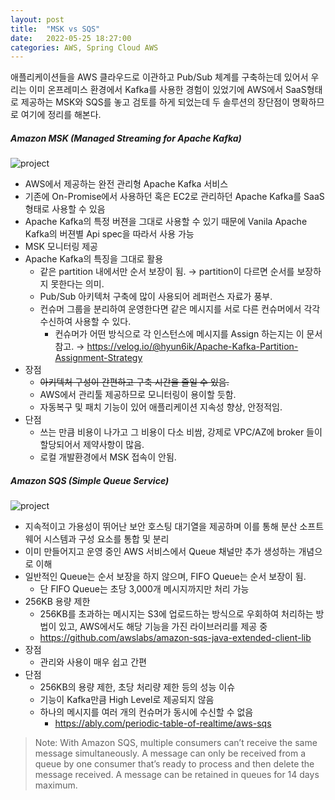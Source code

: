 ```yaml
---
layout: post  
title:  "MSK vs SQS"  
date:   2022-05-25 18:27:00  
categories: AWS, Spring Cloud AWS
---
```


애플리케이션들을 AWS 클라우드로 이관하고 Pub/Sub 체계를 구축하는데 있어서 우리는 이미 온프레미스 환경에서 Kafka를 사용한 경험이 있었기에 AWS에서 SaaS형태로 제공하는 MSK와 SQS를 놓고 검토를 하게 되었는데 두 솔루션의 장단점이 명확하므로 여기에 정리를 해본다.

##### Amazon MSK (Managed Streaming for Apache Kafka)

![project](./../../../../../../../images/20220525/1.png)

* AWS에서 제공하는 완전 관리형 Apache Kafka 서비스
* 기존에 On-Promise에서 사용하던 혹은 EC2로 관리하던 Apache Kafka를 SaaS형태로 사용할 수 있음
* Apache Kafka의 특정 버젼을 그대로 사용할 수 있기 때문에 Vanila Apache Kafka의 버젼별 Api spec을 따라서 사용 가능
* MSK 모니터링 제공
* Apache Kafka의 특징을 그대로 활용
  * 같은 partition 내에서만 순서 보장이 됨. → partition이 다르면 순서를 보장하지 못한다는 의미.
  * Pub/Sub 아키텍처 구축에 많이 사용되어 레퍼런스 자료가 풍부.
  * 컨슈머 그룹을 분리하여 운영한다면 같은 메시지를 서로 다른 컨슈머에서 각각 수신하여 사용할 수 있다.
    * 컨슈머가 어떤 방식으로 각 인스턴스에 메시지를 Assign 하는지는 이 문서 참고. → https://velog.io/@hyun6ik/Apache-Kafka-Partition-Assignment-Strategy
* 장점
  * ~~아키텍처 구성이 간편하고 구축 시간을 줄일 수 있음.~~
  * AWS에서 관리툴 제공하므로 모니터링이 용이할 듯함.
  * 자동복구 및 패치 기능이 있어 애플리케이션 지속성 향상, 안정적임.
* 단점
  * 쓰는 만큼 비용이 나가고 그 비용이 다소 비쌈, 강제로 VPC/AZ에 broker 들이 할당되어서 제약사항이 많음.
  * 로컬 개발환경에서 MSK 접속이 안됨.

##### Amazon SQS (Simple Queue Service)

![project](./../../../../../../../images/20220525/2.png)

* 지속적이고 가용성이 뛰어난 보안 호스팅 대기열을 제공하며 이를 통해 분산 소프트웨어 시스템과 구성 요소를 통합 및 분리
* 이미 만들어지고 운영 중인 AWS 서비스에서 Queue 채널만 추가 생성하는 개념으로 이해
* 일반적인 Queue는 순서 보장을 하지 않으며, FIFO Queue는 순서 보장이 됨.
  * 단 FIFO Queue는 초당 3,000개 메시지까지만 처리 가능
* 256KB 용량 제한
  * 256KB를 초과하는 메시지는 S3에 업로드하는 방식으로 우회하여 처리하는 방법이 있고, AWS에서도 해당 기능을 가진 라이브러리를 제공 중
  * https://github.com/awslabs/amazon-sqs-java-extended-client-lib
* 장점
  * 관리와 사용이 매우 쉽고 간편
* 단점
  * 256KB의 용량 제한, 초당 처리량 제한 등의 성능 이슈
  * 기능이 Kafka만큼 High Level로 제공되지 않음
  * 하나의 메시지를 여러 개의 컨슈머가 동시에 수신할 수 없음
    * https://ably.com/periodic-table-of-realtime/aws-sqs
> Note: With Amazon SQS, multiple consumers can’t receive the same message simultaneously. A message can only be received from a queue by one consumer that’s ready to process and then delete the message received. A message can be retained in queues for 14 days maximum. 